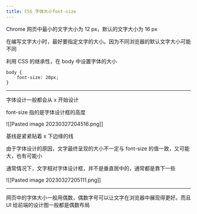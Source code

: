 ```yaml
---
title: CSS_字体大小font-size
---
```

Chrome 网页中最小的文字大小为 12 px，默认的文字大小为 16 px 

在编写文字大小时，最好要指定文字的大小。因为不同浏览器的默认文字大小可能不同 

利用 CSS 的继承性，在 body 中设置字体的大小 

```
body {
	font-size: 20px;
}
```


---

字体设计一般都会从 x 开始设计 

font-size 指的是字体设计框的高度

![[Pasted image 20230327204516.png]]

基线是紧紧贴着 x 下边缘的线 


由于字体设计的原因，文字最终呈现的大小不一定与 font-size 的值一致，又可能大，也有可能小

通常情况下，文字相对字体设计框，并不是垂直居中的，通常都是靠下一些

![[Pasted image 20230327205111.png]]

---

网页中的字体大小一般用偶数，偶数字号可以让文字在浏览器中展现得更好。而且 UI 给前端的设计图一般都是偶数布局 
